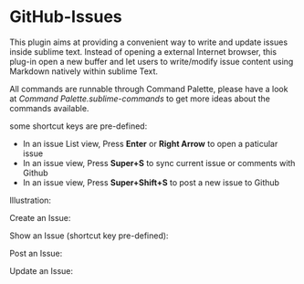 # GitHub-Issues

This plugin aims at providing a convenient way to write and update issues inside sublime text. Instead of opening a external Internet browser, this plug-in open a new buffer and let users to write/modify issue content using Markdown natively within sublime Text.

All commands are runnable through Command Palette, please have a look at *Command Palette.sublime-commands* to get more ideas about the commands available. 

some shortcut keys are pre-defined:

- In an issue List view, Press **Enter** or **Right Arrow** to open a paticular issue
- In an issue view, Press **Super+S** to sync current issue or comments with Github
- In an issue view, Press **Super+Shift+S** to post a new issue to Github



Illustration:

Create an Issue:


Show an Issue (shortcut key pre-defined):


Post an Issue:


Update an Issue:






